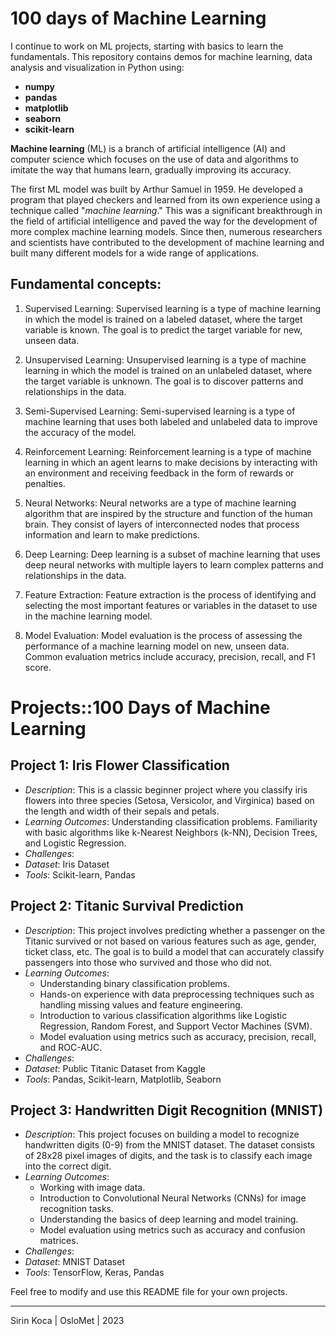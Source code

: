 # 100 days of Machine Learning
I continue to work on ML projects, starting with basics to learn the fundamentals. 
This repository contains demos for machine learning, data analysis and visualization in Python using:

- **numpy**
- **pandas**
- **matplotlib**
- **seaborn**
- **scikit-learn**

**Machine learning** (ML) is a branch of artificial intelligence (AI) and computer science which focuses on the use of data and algorithms to imitate the way that humans learn, gradually improving its accuracy.

The first ML model was built by Arthur Samuel in 1959. He developed a program that played checkers and learned from its own experience using a technique called "*machine learning*." This was a significant breakthrough in the field of artificial intelligence and paved the way for the development of more complex machine learning models. Since then, numerous researchers and scientists have contributed to the development of machine learning and built many different models for a wide range of applications.

## Fundamental concepts:

1. Supervised Learning: Supervised learning is a type of machine learning in which the model is trained on a labeled dataset, where the target variable is known. The goal is to predict the target variable for new, unseen data.

2. Unsupervised Learning: Unsupervised learning is a type of machine learning in which the model is trained on an unlabeled dataset, where the target variable is unknown. The goal is to discover patterns and relationships in the data.

3. Semi-Supervised Learning: Semi-supervised learning is a type of machine learning that uses both labeled and unlabeled data to improve the accuracy of the model.

4. Reinforcement Learning: Reinforcement learning is a type of machine learning in which an agent learns to make decisions by interacting with an environment and receiving feedback in the form of rewards or penalties.

5. Neural Networks: Neural networks are a type of machine learning algorithm that are inspired by the structure and function of the human brain. They consist of layers of interconnected nodes that process information and learn to make predictions.

6. Deep Learning: Deep learning is a subset of machine learning that uses deep neural networks with multiple layers to learn complex patterns and relationships in the data.

7. Feature Extraction: Feature extraction is the process of identifying and selecting the most important features or variables in the dataset to use in the machine learning model.

8. Model Evaluation: Model evaluation is the process of assessing the performance of a machine learning model on new, unseen data. Common evaluation metrics include accuracy, precision, recall, and F1 score.

# Projects::100 Days of Machine Learning 

## Project 1: Iris Flower Classification
- *Description*: This is a classic beginner project where you classify iris flowers into three species (Setosa, Versicolor, and Virginica) based on the length and width of their sepals and petals.
- *Learning Outcomes*: Understanding classification problems. Familiarity with basic algorithms like k-Nearest Neighbors (k-NN), Decision Trees, and Logistic Regression.
- *Challenges*:
- *Dataset*: Iris Dataset
- *Tools*: Scikit-learn, Pandas

## Project 2: Titanic Survival Prediction
- *Description*: This project involves predicting whether a passenger on the Titanic survived or not based on various features such as age, gender, ticket class, etc. The goal is to build a model that can accurately classify passengers into those who survived and those who did not.
- *Learning Outcomes*: 
  - Understanding binary classification problems.
  - Hands-on experience with data preprocessing techniques such as handling missing values and feature engineering.
  - Introduction to various classification algorithms like Logistic Regression, Random Forest, and Support Vector Machines (SVM).
  - Model evaluation using metrics such as accuracy, precision, recall, and ROC-AUC.
- *Challenges*:
- *Dataset*: Public Titanic Dataset from Kaggle
- *Tools*: Pandas, Scikit-learn, Matplotlib, Seaborn

## Project 3: Handwritten Digit Recognition (MNIST)
- *Description*: This project focuses on building a model to recognize handwritten digits (0-9) from the MNIST dataset. The dataset consists of 28x28 pixel images of digits, and the task is to classify each image into the correct digit.
- *Learning Outcomes*: 
  - Working with image data.
  - Introduction to Convolutional Neural Networks (CNNs) for image recognition tasks.
  - Understanding the basics of deep learning and model training.
  - Model evaluation using metrics such as accuracy and confusion matrices.
- *Challenges*:
- *Dataset*: MNIST Dataset
- *Tools*: TensorFlow, Keras, Pandas


Feel free to modify and use this README file for your own projects. 

---

Sirin Koca | OsloMet | 2023

